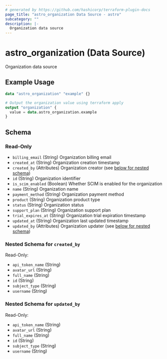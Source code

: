 ```yaml
---
# generated by https://github.com/hashicorp/terraform-plugin-docs
page_title: "astro_organization Data Source - astro"
subcategory: ""
description: |-
  Organization data source
---
```


# astro_organization (Data Source)

Organization data source

## Example Usage

```terraform
data "astro_organization" "example" {}

# Output the organization value using terraform apply
output "organization" {
  value = data.astro_organization.example
}
```

<!-- schema generated by tfplugindocs -->
## Schema

### Read-Only

- `billing_email` (String) Organization billing email
- `created_at` (String) Organization creation timestamp
- `created_by` (Attributes) Organization creator (see [below for nested schema](#nestedatt--created_by))
- `id` (String) Organization identifier
- `is_scim_enabled` (Boolean) Whether SCIM is enabled for the organization
- `name` (String) Organization name
- `payment_method` (String) Organization payment method
- `product` (String) Organization product type
- `status` (String) Organization status
- `support_plan` (String) Organization support plan
- `trial_expires_at` (String) Organization trial expiration timestamp
- `updated_at` (String) Organization last updated timestamp
- `updated_by` (Attributes) Organization updater (see [below for nested schema](#nestedatt--updated_by))

<a id="nestedatt--created_by"></a>
### Nested Schema for `created_by`

Read-Only:

- `api_token_name` (String)
- `avatar_url` (String)
- `full_name` (String)
- `id` (String)
- `subject_type` (String)
- `username` (String)


<a id="nestedatt--updated_by"></a>
### Nested Schema for `updated_by`

Read-Only:

- `api_token_name` (String)
- `avatar_url` (String)
- `full_name` (String)
- `id` (String)
- `subject_type` (String)
- `username` (String)
